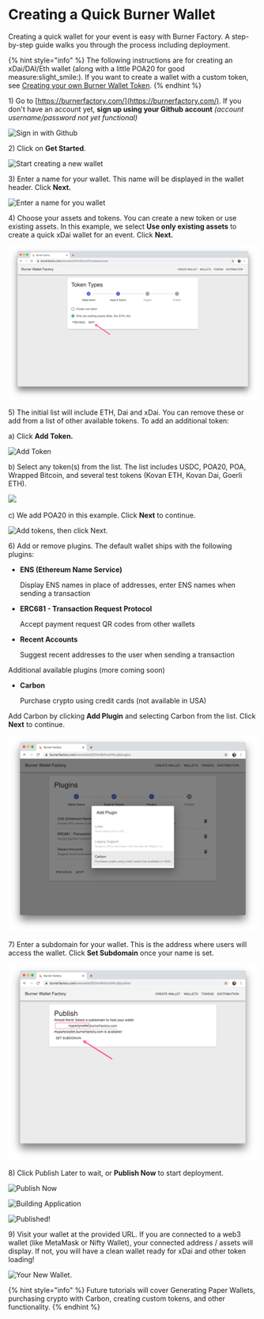 # Creating a Quick Burner Wallet

Creating a quick wallet for your event is easy with Burner Factory. A step-by-step guide walks you through the process including deployment.&#x20;

{% hint style="info" %}
The following instructions are for creating an xDai/DAI/Eth wallet (along with a little POA20 for good measure:slight\_smile:).  If you want to create a wallet with a custom token, see [Creating your own Burner Wallet Token](creating-your-own-burner-wallet-token.md).&#x20;
{% endhint %}

1\) Go to [https://burnerfactory.com/](https://burnerfactory.com/). If you don't have an account yet, **sign up using your Github account** _(account username/password not yet functional)_

![Sign in with Github](<../../../.gitbook/assets/bw\_login\_1 (1).png>)

2\) Click on **Get Started**.

![Start creating a new wallet](../../../.gitbook/assets/bw\_get\_started.png)

3\) Enter a name for your wallet. This name will be displayed in the wallet header. Click **Next.**

![Enter a name for you wallet](../../../.gitbook/assets/bw\_party\_wallet\_name.png)

4\) Choose your assets and tokens. You can create a new token or use existing assets. In this example, we select **Use only existing assets** to create a quick xDai wallet for an event. Click **Next.**

![Use existing assets](../../../.gitbook/assets/bw-token-types.png)

5\) The initial list will include ETH, Dai and xDai. You can remove these or add from a list of other available tokens. To add an additional token:

a) Click **Add Token.**

![Add Token](../../../.gitbook/assets/bw\_add\_token.png)

b) Select any token(s) from the list. The list includes USDC, POA20, POA, Wrapped Bitcoin, and several test tokens (Kovan ETH, Kovan Dai, Goerli ETH).

![](../../../.gitbook/assets/bw\_token\_list.png)

c) We add POA20 in this example. Click **Next** to continue.

![Add tokens, then click Next.](../../../.gitbook/assets/bw\_token\_next.png)

6\) Add or remove plugins. The default wallet ships with the following plugins:

*   **ENS (Ethereum Name Service)**

    Display ENS names in place of addresses, enter ENS names when sending a transaction
*   **ERC681 - Transaction Request Protocol**

    Accept payment request QR codes from other wallets
*   **Recent Accounts**

    Suggest recent addresses to the user when sending a transaction

Additional available plugins (more coming soon)

*   **Carbon**

    Purchase crypto using credit cards (not available in USA)

Add Carbon by clicking **Add Plugin** and selecting Carbon from the list. Click **Next** to continue.

![Select Carbon from the Add Plugin modal](../../../.gitbook/assets/bw-add-carbon.png)

7\) Enter a subdomain for your wallet. This is the address where users will access the wallet. Click **Set Subdomain** once your name is set.

![](../../../.gitbook/assets/party-subdomain.png)

8\) Click Publish Later to wait, or **Publish Now** to start deployment.

![Publish Now](../../../.gitbook/assets/bw\_publish\_now.png)

![Building Application](../../../.gitbook/assets/bw\_building\_application.png)

![Published!](../../../.gitbook/assets/bw\_publisheed.png)

9\) Visit your wallet at the provided URL. If you are connected to a web3 wallet (like MetaMask or Nifty Wallet), your connected address / assets will display. If not, you will have a clean wallet ready for xDai and other token loading!

![Your New Wallet.](../../../.gitbook/assets/bw\_done.png)

{% hint style="info" %}
Future tutorials will cover Generating Paper Wallets,  purchasing crypto with Carbon, creating custom tokens, and other functionality.
{% endhint %}



